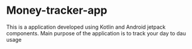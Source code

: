 # Money-tracker-app
This is a application developed using Kotlin and Android jetpack components. Main purpose of the application is to track your day to dau usage
